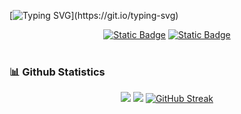 [![Typing SVG](https://readme-typing-svg.demolab.com?font=Charis+SIL&weight=900&size=25&duration=4000&pause=500&color=00C8F7&width=435&lines=Hi+there!+I'm+Iker+Ruiz.;Welcome+to+my+Github!)](https://git.io/typing-svg)
<div align="center" >
    <a href="https://linkedin.com/in/iker-ruiz-gonzález"><img alt="Static Badge" src="https://img.shields.io/badge/LinkedIn-0077B5?style=for-the-badge&logo=linkedin&logoColor=white"></a>
    <a href="https://www.42malaga.com/"><img alt="Static Badge" src="https://img.shields.io/badge/iker--ruiz-white?style=for-the-badge&logo=42&logoColor=black"></a>
</div><br>
<!-- Github Statistics -->

### 📊 Github Statistics
<!-- GITHUB STATISTICS -->
<div align="center">
<!--
https://github.community/t/support-theme-context-for-images-in-light-vs-dark-mode/147981/84
-->
    <img src="http://github-profile-summary-cards.vercel.app/api/cards/stats?username=Ikeerruuiz99&theme=aura_dark" />
    <img src="http://github-profile-summary-cards.vercel.app/api/cards/profile-details?username=Ikeerruuiz99&theme=aura_dark" />
    <a href="https://git.io/streak-stats">
        <img src="https://streak-stats.demolab.com?user=Ikeerruuiz99&theme=transparent&hide_border=true&date_format=j%20M%5B%20Y%5D&mode=weekly&ring=AD75E2&fire=AD75E2&currStreakNum=AD75E2EB&sideLabels=AD75E2&currStreakLabel=AD75E2&sideNums=AD75E2&dates=424242" alt="GitHub Streak" />
    </a>
</div>

<!--
**Ikeerruuiz99/Ikeerruuiz99** is a ✨ _special_ ✨ repository because its `README.md` (this file) appears on your GitHub profile.

Here are some ideas to get you started:

- 🔭 I’m currently working on ...
- 🌱 I’m currently learning ...
- 👯 I’m looking to collaborate on ...
- 🤔 I’m looking for help with ...
- 💬 Ask me about ...
- 📫 How to reach me: ...
- 😄 Pronouns: ...
- ⚡ Fun fact: ...
-->
